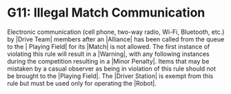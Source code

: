 # G11: Illegal Match Communication

Electronic communication (cell phone, two-way radio, Wi-Fi, Bluetooth, etc.) by
|Drive Team| members after an |Alliance| has been called from the queue to the |
Playing Field| for its |Match| is not allowed. The first instance of violating
this rule will result in a |Warning|, with any following instances during the
competition resulting in a |Minor Penalty|. Items that may be mistaken by a
casual observer as being in violation of this rule should not be brought to the
|Playing Field|. The |Driver Station| is exempt from this rule but must be used
only for operating the |Robot|.
